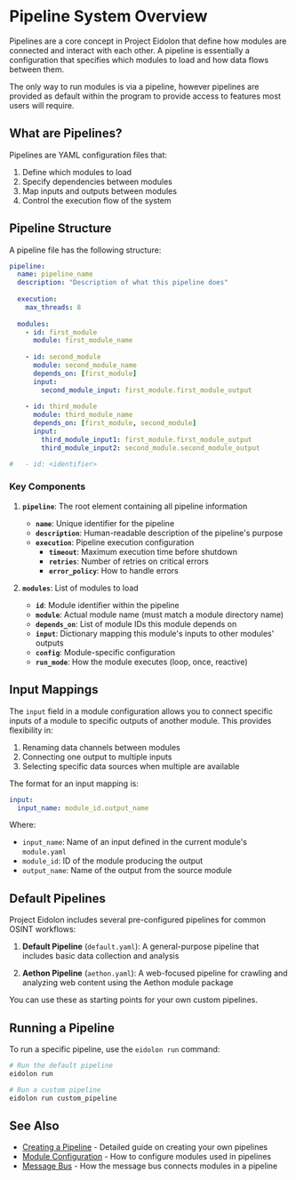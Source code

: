 # Pipeline System Overview

Pipelines are a core concept in Project Eidolon that define how modules are connected and interact with each other. A pipeline is essentially a configuration that specifies which modules to load and how data flows between them.

The only way to run modules is via a pipeline, however pipelines are provided as default within the program to provide access to features most users will require.

## What are Pipelines?

Pipelines are YAML configuration files that:

1. Define which modules to load
2. Specify dependencies between modules
3. Map inputs and outputs between modules
4. Control the execution flow of the system

## Pipeline Structure

A pipeline file has the following structure:

```yaml
pipeline:
  name: pipeline_name
  description: "Description of what this pipeline does"
  
  execution:
    max_threads: 8
    
  modules:
    - id: first_module
      module: first_module_name
      
    - id: second_module
      module: second_module_name
      depends_on: [first_module]
      input:
        second_module_input: first_module.first_module_output
      
    - id: third_module
      module: third_module_name
      depends_on: [first_module, second_module]
      input:
        third_module_input1: first_module.first_module_output
        third_module_input2: second_module.second_module_output

#   - id: <identifier>
```

### Key Components

1. **`pipeline`**: The root element containing all pipeline information
     - **`name`**: Unique identifier for the pipeline
     - **`description`**: Human-readable description of the pipeline's purpose
     - **`execution`**: Pipeline execution configuration
        - **`timeout`**: Maximum execution time before shutdown
        - **`retries`**: Number of retries on critical errors
        - **`error_policy`**: How to handle errors

2. **`modules`**: List of modules to load
    - **`id`**: Module identifier within the pipeline
    - **`module`**: Actual module name (must match a module directory name)
    - **`depends_on`**: List of module IDs this module depends on
    - **`input`**: Dictionary mapping this module's inputs to other modules' outputs
    - **`config`**: Module-specific configuration
    - **`run_mode`**: How the module executes (loop, once, reactive)

## Input Mappings

The `input` field in a module configuration allows you to connect specific inputs of a module to specific outputs of another module. This provides flexibility in:

1. Renaming data channels between modules
2. Connecting one output to multiple inputs
3. Selecting specific data sources when multiple are available

The format for an input mapping is:
```yaml
input:
  input_name: module_id.output_name
```

Where:

- `input_name`: Name of an input defined in the current module's `module.yaml`
- `module_id`: ID of the module producing the output
- `output_name`: Name of the output from the source module

## Default Pipelines

Project Eidolon includes several pre-configured pipelines for common OSINT workflows:

1. **Default Pipeline** (`default.yaml`): A general-purpose pipeline that includes basic data collection and analysis
   
2. **Aethon Pipeline** (`aethon.yaml`): A web-focused pipeline for crawling and analyzing web content using the Aethon module package

You can use these as starting points for your own custom pipelines.

## Running a Pipeline

To run a specific pipeline, use the `eidolon run` command:

```bash
# Run the default pipeline
eidolon run

# Run a custom pipeline
eidolon run custom_pipeline
```

## See Also

- [Creating a Pipeline](creating-a-pipeline.md) - Detailed guide on creating your own pipelines
- [Module Configuration](../modules/config.md) - How to configure modules used in pipelines
- [Message Bus](../modules/methods.md) - How the message bus connects modules in a pipeline